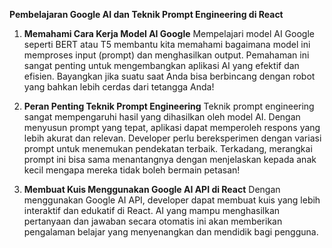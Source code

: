 **Pembelajaran Google AI dan Teknik Prompt Engineering di React**

1. **Memahami Cara Kerja Model AI Google**
   Mempelajari model AI Google seperti BERT atau T5 membantu kita memahami bagaimana model ini memproses input (prompt) dan menghasilkan output. Pemahaman ini sangat penting untuk mengembangkan aplikasi AI yang efektif dan efisien. Bayangkan jika suatu saat Anda bisa berbincang dengan robot yang bahkan lebih cerdas dari tetangga Anda!

2. **Peran Penting Teknik Prompt Engineering**
   Teknik prompt engineering sangat mempengaruhi hasil yang dihasilkan oleh model AI. Dengan menyusun prompt yang tepat, aplikasi dapat memperoleh respons yang lebih akurat dan relevan. Developer perlu bereksperimen dengan variasi prompt untuk menemukan pendekatan terbaik. Terkadang, merangkai prompt ini bisa sama menantangnya dengan menjelaskan kepada anak kecil mengapa mereka tidak boleh bermain petasan!

3. **Membuat Kuis Menggunakan Google AI API di React**
   Dengan menggunakan Google AI API, developer dapat membuat kuis yang lebih interaktif dan edukatif di React. AI yang mampu menghasilkan pertanyaan dan jawaban secara otomatis ini akan memberikan pengalaman belajar yang menyenangkan dan mendidik bagi pengguna.